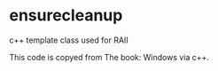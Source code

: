 # ensurecleanup
c++ template class used for RAII

This code is copyed from The book: Windows via c++.
